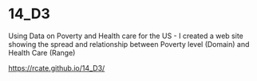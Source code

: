 # 14_D3
Using Data on Poverty and Health care for the US - I created a web site showing the spread and relationship between Poverty level (Domain) and Health Care (Range)

https://rcate.github.io/14_D3/


